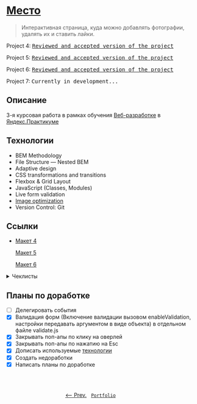 # [Место](https://artginzburg.github.io/mesto/)

> Интерактивная страница, куда можно добавлять фотографии, удалять их и ставить лайки.

Project 4: <kbd>[Reviewed and accepted version of the project](https://github.com/artginzburg/mesto/tree/project-4_final)</kbd>

Project 5: <kbd>[Reviewed and accepted version of the project](https://github.com/artginzburg/mesto/tree/project-5_final)</kbd>

Project 6: <kbd>[Reviewed and accepted version of the project](https://github.com/artginzburg/mesto/tree/project-6_final)</kbd>

Project 7: <kbd>Currently in development...</kbd>

## Описание

3-я курсовая работа в рамках обучения [Веб-разработке](https://praktikum.yandex.ru/web/) в [Яндекс.Практикуме](https://praktikum.yandex.ru/)

## Технологии

- BEM Methodology
- File Structure — Nested BEM
- Adaptive design
- CSS transformations and transitions
- Flexbox & Grid Layout
- JavaScript (Classes, Modules)
- Live form validation
- [Image optimization](https://tinypng.com/)
- Version Control: Git

## Ссылки

- [Макет 4](https://www.figma.com/file/2cn9N9jSkmxD84oJik7xL7/JavaScript.-Sprint-4)

  [Макет 5](https://www.figma.com/file/bjyvbKKJN2naO0ucURl2Z0/JavaScript.-Sprint-5)

  [Макет 6](https://www.figma.com/file/kRVLKwYG3d1HGLvh7JFWRT/JavaScript.-Sprint-6)

<details>
  <summary>Чеклисты</summary>

  - [Чеклист 4](https://code.s3.yandex.net/web-developer/checklists/new-program/checklist-4/index.html)

    [Чеклист 5](https://code.s3.yandex.net/web-developer/checklists/new-program/checklist-5/index.html)

    [Чеклист 6](https://code.s3.yandex.net/web-developer/checklists/new-program/checklist-6/index.html)
    
    [Чеклист 7](https://code.s3.yandex.net/web-developer/checklists/new-program/checklist-7/index.html)
  
</details>

## Планы по доработке

- [ ] Делегировать события
- [x] Валидация форм (Включение валидации вызовом enableValidation, настройки передавать аргументом в виде объекта) в отдельном файле validate.js
- [x] Закрывать поп-апы по клику на оверлей
- [x] Закрывать поп-апы по нажатию на Esc
- [x] Дописать используемые [технологии](#технологии)
- [x] Создать недоработки
- [x] Написать планы по доработке

<br>
<br>

<p align="center">
  <a href="https://github.com/artginzburg/russian-travel"><-- Prev.</a>
  &nbsp;
  <code><a href="https://github.com/artginzburg/yandex.praktikum-portfolio">Portfolio</a></code>
  &nbsp;
  <a>&nbsp;&nbsp;&nbsp;&nbsp;&nbsp;&nbsp;&nbsp;&nbsp;&nbsp;&nbsp;&nbsp;&nbsp;&nbsp;</a>
</p>
